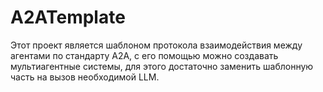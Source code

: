 # A2ATemplate

Этот проект является шаблоном протокола взаимодействия между агентами по стандарту A2A, с его помощью можно создавать мультиагентные системы, для этого достаточно заменить шаблонную часть на вызов необходимой LLM.
